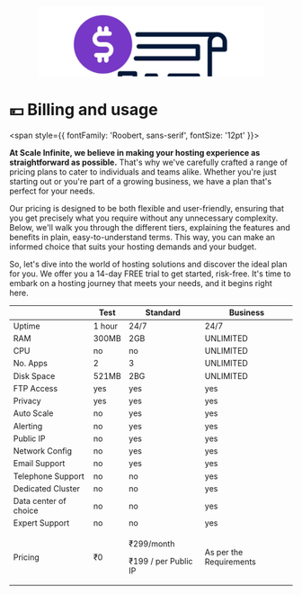 

<p align="center">
  <img src="/img/dbb.jpg" alt="Alt Text" width="400"/>
</p>

# 💴 Billing and usage

<span style={{ fontFamily: 'Roobert, sans-serif', fontSize: '12pt' }}>

**At Scale Infinite, we believe in making your hosting experience as straightforward as possible.** That's why we've carefully crafted a range of pricing plans to cater to individuals and teams alike. Whether you're just starting out or you're part of a growing business, we have a plan that's perfect for your needs.

Our pricing is designed to be both flexible and user-friendly, ensuring that you get precisely what you require without any unnecessary complexity. Below, we'll walk you through the different tiers, explaining the features and benefits in plain, easy-to-understand terms. This way, you can make an informed choice that suits your hosting demands and your budget.

So, let's dive into the world of hosting solutions and discover the ideal plan for you. We offer you a 14-day FREE trial to get started, risk-free. It's time to embark on a hosting journey that meets your needs, and it begins right here.

|                       | Test   | Standard                                     | Business                |
| --------------------- | ------ | -------------------------------------------- | ----------------------- |
| Uptime                | 1 hour | 24/7                                         | 24/7                    |
| RAM                   | 300MB  | 2GB                                          | UNLIMITED               |
| CPU                   | no     | no                                           | UNLIMITED               |
| No. Apps              | 2      | 3                                            | UNLIMITED               |
| Disk Space            | 521MB  | 2BG                                          | UNLIMITED               |
| FTP Access            | yes    | yes                                          | yes                     |
| Privacy               | yes    | yes                                          | yes                     |
| Auto Scale            | no     | yes                                          | yes                     |
| Alerting              | no     | yes                                          | yes                     |
| Public IP             | no     | yes                                          | yes                     |
| Network Config        | no     | yes                                          | yes                     |
| Email Support         | no     | yes                                          | yes                     |
| Telephone Support     | no     | no                                           | yes                     |
| Dedicated Cluster     | no     | no                                           | yes                     |
| Data center of choice | no     | no                                           | yes                     |
| Expert Support        | no     | no                                           | yes                     |
| Pricing               | ₹0     | <p>₹299/month</p><p>₹199 / per Public IP</p> | As per the Requirements |

</span>

